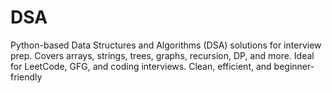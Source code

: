 # DSA
Python-based Data Structures and Algorithms (DSA) solutions for interview prep. Covers arrays, strings, trees, graphs, recursion, DP, and more. Ideal for LeetCode, GFG, and coding interviews. Clean, efficient, and beginner-friendly

